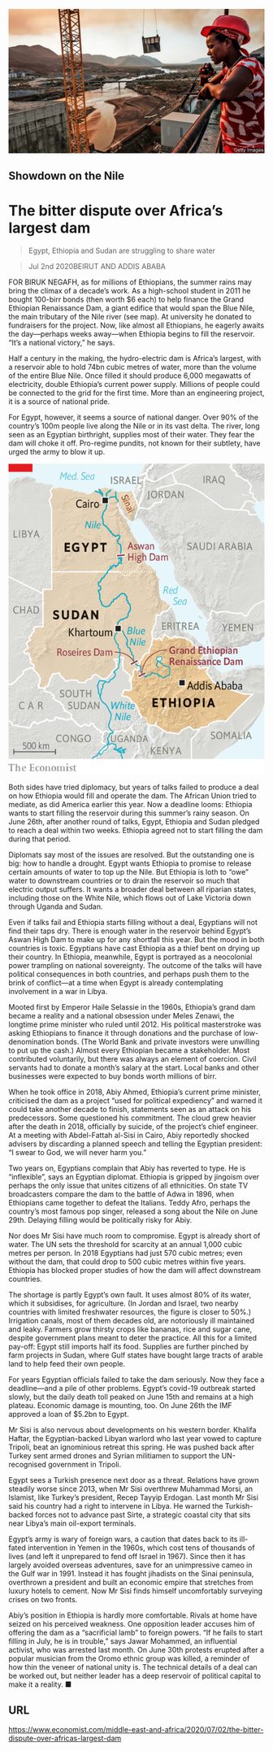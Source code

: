 ![](./images/20200704_MAP001_0.jpg)

## Showdown on the Nile

# The bitter dispute over Africa’s largest dam

> Egypt, Ethiopia and Sudan are struggling to share water

> Jul 2nd 2020BEIRUT AND ADDIS ABABA

FOR BIRUK NEGAFH, as for millions of Ethiopians, the summer rains may bring the climax of a decade’s work. As a high-school student in 2011 he bought 100-birr bonds (then worth $6 each) to help finance the Grand Ethiopian Renaissance Dam, a giant edifice that would span the Blue Nile, the main tributary of the Nile river (see map). At university he donated to fundraisers for the project. Now, like almost all Ethiopians, he eagerly awaits the day—perhaps weeks away—when Ethiopia begins to fill the reservoir. “It’s a national victory,” he says.

Half a century in the making, the hydro-electric dam is Africa’s largest, with a reservoir able to hold 74bn cubic metres of water, more than the volume of the entire Blue Nile. Once filled it should produce 6,000 megawatts of electricity, double Ethiopia’s current power supply. Millions of people could be connected to the grid for the first time. More than an engineering project, it is a source of national pride.

For Egypt, however, it seems a source of national danger. Over 90% of the country’s 100m people live along the Nile or in its vast delta. The river, long seen as an Egyptian birthright, supplies most of their water. They fear the dam will choke it off. Pro-regime pundits, not known for their subtlety, have urged the army to blow it up.



![](./images/20200704_MAM907.png)

Both sides have tried diplomacy, but years of talks failed to produce a deal on how Ethiopia would fill and operate the dam. The African Union tried to mediate, as did America earlier this year. Now a deadline looms: Ethiopia wants to start filling the reservoir during this summer’s rainy season. On June 26th, after another round of talks, Egypt, Ethiopia and Sudan pledged to reach a deal within two weeks. Ethiopia agreed not to start filling the dam during that period.

Diplomats say most of the issues are resolved. But the outstanding one is big: how to handle a drought. Egypt wants Ethiopia to promise to release certain amounts of water to top up the Nile. But Ethiopia is loth to “owe” water to downstream countries or to drain the reservoir so much that electric output suffers. It wants a broader deal between all riparian states, including those on the White Nile, which flows out of Lake Victoria down through Uganda and Sudan.

Even if talks fail and Ethiopia starts filling without a deal, Egyptians will not find their taps dry. There is enough water in the reservoir behind Egypt’s Aswan High Dam to make up for any shortfall this year. But the mood in both countries is toxic. Egyptians have cast Ethiopia as a thief bent on drying up their country. In Ethiopia, meanwhile, Egypt is portrayed as a neocolonial power trampling on national sovereignty. The outcome of the talks will have political consequences in both countries, and perhaps push them to the brink of conflict—at a time when Egypt is already contemplating involvement in a war in Libya.

Mooted first by Emperor Haile Selassie in the 1960s, Ethiopia’s grand dam became a reality and a national obsession under Meles Zenawi, the longtime prime minister who ruled until 2012. His political masterstroke was asking Ethiopians to finance it through donations and the purchase of low-denomination bonds. (The World Bank and private investors were unwilling to put up the cash.) Almost every Ethiopian became a stakeholder. Most contributed voluntarily, but there was always an element of coercion. Civil servants had to donate a month’s salary at the start. Local banks and other businesses were expected to buy bonds worth millions of birr.

When he took office in 2018, Abiy Ahmed, Ethiopia’s current prime minister, criticised the dam as a project “used for political expediency” and warned it could take another decade to finish, statements seen as an attack on his predecessors. Some questioned his commitment. The cloud grew heavier after the death in 2018, officially by suicide, of the project’s chief engineer. At a meeting with Abdel-Fattah al-Sisi in Cairo, Abiy reportedly shocked advisers by discarding a planned speech and telling the Egyptian president: “I swear to God, we will never harm you.”

Two years on, Egyptians complain that Abiy has reverted to type. He is “inflexible”, says an Egyptian diplomat. Ethiopia is gripped by jingoism over perhaps the only issue that unites citizens of all ethnicities. On state TV broadcasters compare the dam to the battle of Adwa in 1896, when Ethiopians came together to defeat the Italians. Teddy Afro, perhaps the country’s most famous pop singer, released a song about the Nile on June 29th. Delaying filling would be politically risky for Abiy.

Nor does Mr Sisi have much room to compromise. Egypt is already short of water. The UN sets the threshold for scarcity at an annual 1,000 cubic metres per person. In 2018 Egyptians had just 570 cubic metres; even without the dam, that could drop to 500 cubic metres within five years. Ethiopia has blocked proper studies of how the dam will affect downstream countries.

The shortage is partly Egypt’s own fault. It uses almost 80% of its water, which it subsidises, for agriculture. (In Jordan and Israel, two nearby countries with limited freshwater resources, the figure is closer to 50%.) Irrigation canals, most of them decades old, are notoriously ill maintained and leaky. Farmers grow thirsty crops like bananas, rice and sugar cane, despite government plans meant to deter the practice. All this for a limited pay-off: Egypt still imports half its food. Supplies are further pinched by farm projects in Sudan, where Gulf states have bought large tracts of arable land to help feed their own people.

For years Egyptian officials failed to take the dam seriously. Now they face a deadline—and a pile of other problems. Egypt’s covid-19 outbreak started slowly, but the daily death toll peaked on June 15th and remains at a high plateau. Economic damage is mounting, too. On June 26th the IMF approved a loan of $5.2bn to Egypt.

Mr Sisi is also nervous about developments on his western border. Khalifa Haftar, the Egyptian-backed Libyan warlord who last year vowed to capture Tripoli, beat an ignominious retreat this spring. He was pushed back after Turkey sent armed drones and Syrian militiamen to support the UN-recognised government in Tripoli.

Egypt sees a Turkish presence next door as a threat. Relations have grown steadily worse since 2013, when Mr Sisi overthrew Muhammad Morsi, an Islamist, like Turkey’s president, Recep Tayyip Erdogan. Last month Mr Sisi said his country had a right to intervene in Libya. He warned the Turkish-backed forces not to advance past Sirte, a strategic coastal city that sits near Libya’s main oil-export terminals.

Egypt’s army is wary of foreign wars, a caution that dates back to its ill-fated intervention in Yemen in the 1960s, which cost tens of thousands of lives (and left it unprepared to fend off Israel in 1967). Since then it has largely avoided overseas adventures, save for an unimpressive cameo in the Gulf war in 1991. Instead it has fought jihadists on the Sinai peninsula, overthrown a president and built an economic empire that stretches from luxury hotels to cement. Now Mr Sisi finds himself uncomfortably surveying crises on two fronts.

Abiy’s position in Ethiopia is hardly more comfortable. Rivals at home have seized on his perceived weakness. One opposition leader accuses him of offering the dam as a “sacrificial lamb” to foreign powers. “If he fails to start filling in July, he is in trouble,” says Jawar Mohammed, an influential activist, who was arrested last month. On June 30th protests erupted after a popular musician from the Oromo ethnic group was killed, a reminder of how thin the veneer of national unity is. The technical details of a deal can be worked out, but neither leader has a deep reservoir of political capital to make it a reality. ■

## URL

https://www.economist.com/middle-east-and-africa/2020/07/02/the-bitter-dispute-over-africas-largest-dam
